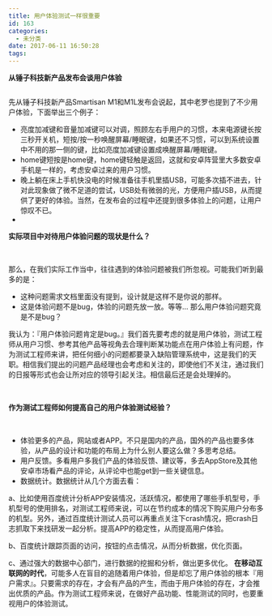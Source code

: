 ```yaml
---
title: 用户体验测试一样很重要
id: 163
categories:
  - 未分类
date: 2017-06-11 16:50:28
tags:
---
```


**从锤子科技新产品发布会谈用户体验**
<pre></pre>
先从锤子科技新产品Smartisan M1和M1L发布会说起，其中老罗也提到了不少用户体验，下面举出三个例子：

*   亮度加减键和音量加减键可以对调，照顾左右手用户的习惯，本来电源键长按三秒开关机，短按/按一秒唤醒屏幕/睡眠键，如果还不习惯，可以到系统设置中不用的那一侧的键，比如亮度加减键设置成唤醒屏幕/睡眠键。
*   home键短按是home键，home键轻触是返回，这就和安卓阵营里大多数安卓手机是一样的，考虑安卓过来的用户习惯。
*   晚上躺在床上手机快没电的时候准备往手机里插USB，可能多次插不进去，针对此现象做了微不足道的尝试，USB处有微弱的光，方便用户插USB，从而提供了更好的体验。当然，在发布会的过程中还提到很多体验上的问题，让用户惊叹不已。
*
**实际项目中对待用户体验问题的现状是什么？**

&nbsp;

那么，在我们实际工作当中，往往遇到的体验问题被我们所忽视。可能我们听到最多的是：

*   这种问题需求文档里面没有提到，设计就是这样不是你说的那样。
*   这是体验问题不是bug，体验的问题先放一放。等等...
那么用户体验问题究竟是不是bug？

我认为：『用户体验问题肯定是bug。』我们首先要考虑的就是用户体验，测试工程师从用户习惯、参考其他产品等视角去合理判断某功能点在用户体验上有问题，作为测试工程师来讲，把任何细小的问题都要录入缺陷管理系统中，这是我们的天职。相信我们提出的问题产品经理也会考虑和关注的，即使他们不关注，通过我们的日报等形式也会让所对应的领导引起关注。相信最后还是会处理掉的。

&nbsp;

**作为测试工程师如何提高自己的用户体验测试经验？**

&nbsp;

*   体验更多的产品，网站或者APP。不只是国内的产品，国外的产品也要多体验，从产品的设计和功能的布局上为什么别人要这么做？多思考总结。
*   用户反馈。多看用户多我们产品的体验反馈、建议等，多去AppStore及其他安卓市场看产品的评论，从评论中也能get到一些关键信息。
*   数据统计。数据统计从几个方面去看：

a、比如使用百度统计分析APP安装情况，活跃情况，都使用了哪些手机型号，手机型号的使用排名，对测试工程师来说，可以在节约成本的情况下购买用户分布多的机型。另外，通过百度统计测试人员可以再重点关注下crash情况，把crash日志抓取下来找研发一起分析。提高APP的稳定性，从而提高用户体验。

b、百度统计跟踪页面的访问，按钮的点击情况，从而分析数据，优化页面。

c、通过强大的数据中心部门，进行数据的挖掘和分析，做出更多优化。
**在移动互联网的时代**，可能多人在盲目的追随着用户体验，但是却忘了用户体验的根本『用户需求』。只要需求的存在，才会有产品的产生，而由于用户体验的存在，才会推出优质的产品。作为测试工程师来说，在做好产品功能、性能测试的同时，也要重视用户的体验测试。